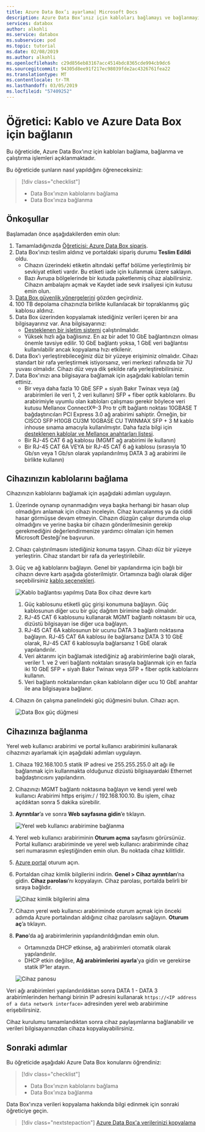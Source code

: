```yaml
---
title: Azure Data Box’ı ayarlama| Microsoft Docs
description: Azure Data Box’ınız için kabloları bağlamayı ve bağlanmayı öğrenin
services: databox
author: alkohli
ms.service: databox
ms.subservice: pod
ms.topic: tutorial
ms.date: 02/08/2019
ms.author: alkohli
ms.openlocfilehash: c29d856eb83167acc4514bdc8365cde994cb9dc6
ms.sourcegitcommit: 94305d8ee91f217ec98039fde2ac4326761fea22
ms.translationtype: MT
ms.contentlocale: tr-TR
ms.lasthandoff: 03/05/2019
ms.locfileid: "57409252"
---
```

# <a name="tutorial-cable-and-connect-to-your-azure-data-box"></a>Öğretici: Kablo ve Azure Data Box için bağlanın

Bu öğreticide, Azure Data Box’ınız için kabloları bağlama, bağlanma ve çalıştırma işlemleri açıklanmaktadır.

Bu öğreticide şunların nasıl yapıldığını öğreneceksiniz:

> [!div class="checklist"]
> * Data Box’ınızın kablolarını bağlama
> * Data Box’ınıza bağlanma

## <a name="prerequisites"></a>Önkoşullar

Başlamadan önce aşağıdakilerden emin olun:

1. Tamamladığınızda [Öğreticisi: Azure Data Box sipariş](data-box-deploy-ordered.md).
2. Data Box’ınızı teslim aldınız ve portaldaki sipariş durumu **Teslim Edildi** oldu. 
    - Cihazın üzerindeki etiketin altındaki şeffaf bölüme yerleştirilmiş bir sevkiyat etiketi vardır. Bu etiketi iade için kullanmak üzere saklayın.
    - Bazı Avrupa bölgelerinde bir kutuda paketlenmiş cihaz alabilirsiniz. Cihazın ambalajını açmak ve Kaydet iade sevk irsaliyesi için kutusu emin olun.
3. [Data Box güvenlik yönergelerini](data-box-safety.md) gözden geçirdiniz.
4. 100 TB depolama cihazınızla birlikte kullanılacak bir topraklanmış güç kablosu aldınız.
5. Data Box üzerinden kopyalamak istediğiniz verileri içeren bir ana bilgisayarınız var. Ana bilgisayarınız:
    - [Desteklenen bir işletim sistemi](data-box-system-requirements.md) çalıştırılmalıdır.
    - Yüksek hızlı ağa bağlısınız. En az bir adet 10 GbE bağlantınızın olması önemle tavsiye edilir. 10 GbE bağlantı yoksa, 1 GbE veri bağlantısı kullanılabilir ancak kopyalama hızı etkilenir. 
6. Data Box’ı yerleştirebileceğiniz düz bir yüzeye erişiminiz olmalıdır. Cihazı standart bir rafa yerleştirmek istiyorsanız, veri merkezi rafınızda bir 7U yuvası olmalıdır. Cihazı düz veya dik şekilde rafa yerleştirebilirsiniz.
7. Data Box'ınızı ana bilgisayara bağlamak için aşağıdaki kabloları temin ettiniz.
    - Bir veya daha fazla 10 GbE SFP + siyah Bakır Twinax veya (ağ arabirimleri ile veri 1, 2 veri kullanın) SFP + fiber optik kablolarını. Bu arabirimiyle uyumlu olan kabloları çalışması gerekir böylece veri kutusu Mellanox ConnectX®-3 Pro tr çift bağlantı noktası 10GBASE T bağdaştırıcıları PCI Express 3.0 ağ arabirimi sahiptir. Örneğin, bir CISCO SFP H10GB CU3M 10GBASE CU TWINMAX SFP + 3 M kablo inhouse sınama amacıyla kullanılmıştır. Daha fazla bilgi için [desteklenen kablolar ve Mellanox anahtarları listesi](http://www.mellanox.com/pdf/firmware/ConnectX3-FW-2_42_5000-release_notes.pdf).
    - Bir RJ-45 CAT 6 ağ kablosu (MGMT ağ arabirimi ile kullanın)
    - Bir RJ-45 CAT 6A VEYA bir RJ-45 CAT 6 ağ kablosu (sırasıyla 10 Gb/sn veya 1 Gb/sn olarak yapılandırılmış DATA 3 ağ arabirimi ile birlikte kullanın)

## <a name="cable-your-device"></a>Cihazınızın kablolarını bağlama

Cihazınızın kablolarını bağlamak için aşağıdaki adımları uygulayın.

1. Üzerinde oynanıp oynanmadığını veya başka herhangi bir hasarı olup olmadığını anlamak için cihazı inceleyin. Cihaz kurcalanmış ya da ciddi hasar görmüşse devam etmeyin. Cihazın düzgün çalışır durumda olup olmadığını ve yerine başka bir cihazın gönderilmesinin gerekip gerekmediğini değerlendirmenize yardımcı olmaları için hemen Microsoft Desteği'ne başvurun.
2. Cihazı çalıştırılmasını istediğiniz konuma taşıyın. Cihazı düz bir yüzeye yerleştirin. Cihaz standart bir rafa da yerleştirilebilir.
3. Güç ve ağ kablolarını bağlayın. Genel bir yapılandırma için bağlı bir cihazın devre kartı aşağıda gösterilmiştir. Ortamınıza bağlı olarak diğer seçebilirsiniz [kablo seçenekleri](data-box-cable-options.md).
    
    ![Kablo bağlantısı yapılmış Data Box cihaz devre kartı](media/data-box-deploy-set-up/data-box-cabled-dhcp.png)

    1. Güç kablosunu etiketli güç girişi konumuna bağlayın. Güç kablosunun diğer ucu bir güç dağıtım birimine bağlı olmalıdır.
    2. RJ-45 CAT 6 kablosunu kullanarak MGMT bağlantı noktasını bir uca, dizüstü bilgisayarı ise diğer uca bağlayın.            
    3. RJ-45 CAT 6A kablosunun bir ucunu DATA 3 bağlantı noktasına bağlayın. RJ-45 CAT 6A kablosu ile bağlarsanız DATA 3 10 GbE olarak, RJ-45 CAT 6 kablosuyla bağlarsanız 1 GbE olarak yapılandırılır.
    4. Veri aktarımı için bağlamak istediğiniz ağ arabirimlerine bağlı olarak, veriler 1. ve 2 veri bağlantı noktaları sırasıyla bağlanmak için en fazla iki 10 GbE SFP + siyah Bakır Twinax veya SFP + fiber optik kablolarını kullanın. 
    5. Veri bağlantı noktalarından çıkan kabloların diğer ucu 10 GbE anahtar ile ana bilgisayara bağlanır.

4. Cihazın ön çalışma panelindeki güç düğmesini bulun. Cihazı açın.

    ![Data Box güç düğmesi](media/data-box-deploy-set-up/data-box-powered-door-open.png)

## <a name="connect-to-your-device"></a>Cihazınıza bağlanma

Yerel web kullanıcı arabirimi ve portal kullanıcı arabirimini kullanarak cihazınızı ayarlamak için aşağıdaki adımları uygulayın.

1. Cihaza 192.168.100.5 statik IP adresi ve 255.255.255.0 alt ağı ile bağlanmak için kullanmakta olduğunuz dizüstü bilgisayardaki Ethernet bağdaştırıcısını yapılandırın. 
2. Cihazınızı MGMT bağlantı noktasına bağlayın ve kendi yerel web kullanıcı Arabirimi https erişim\:/ / 192.168.100.10. Bu işlem, cihaz açıldıktan sonra 5 dakika sürebilir.
3. **Ayrıntılar**’a ve sonra **Web sayfasına gidin**’e tıklayın.

   ![Yerel web kullanıcı arabirimine bağlanma](media/data-box-deploy-set-up/data-box-connect-local-web-ui.png) 

4. Yerel web kullanıcı arabiriminin **Oturum açma** sayfasını görürsünüz. Portal kullanıcı arabiriminde ve yerel web kullanıcı arabiriminde cihaz seri numarasının eşleştiğinden emin olun. Bu noktada cihaz kilitlidir.
5. [Azure portal](https://portal.azure.com) oturum açın.
6. Portaldan cihaz kimlik bilgilerini indirin. **Genel > Cihaz ayrıntıları**’na gidin. **Cihaz parolası**’nı kopyalayın. Cihaz parolası, portalda belirli bir sıraya bağlıdır. 

    ![Cihaz kimlik bilgilerini alma](media/data-box-deploy-set-up/data-box-device-credentials.png)
    
    
7. Cihazın yerel web kullanıcı arabiriminde oturum açmak için önceki adımda Azure portalından aldığınız cihaz parolasını sağlayın. **Oturum aç**’a tıklayın.
8. **Pano**’da ağ arabirimlerinin yapılandırıldığından emin olun. 
    - Ortamınızda DHCP etkinse, ağ arabirimleri otomatik olarak yapılandırılır. 
    - DHCP etkin değilse, **Ağ arabirimlerini ayarla**’ya gidin ve gerekirse statik IP’ler atayın.

    ![Cihaz panosu](media/data-box-deploy-set-up/data-box-dashboard-1.png)

Veri ağı arabirimleri yapılandırıldıktan sonra DATA 1 - DATA 3 arabirimlerinden herhangi birinin IP adresini kullanarak `https://<IP address of a data network interface>` adresinden yerel web arabirimine erişebilirsiniz. 

Cihaz kurulumu tamamlandıktan sonra cihaz paylaşımlarına bağlanabilir ve verileri bilgisayarınızdan cihaza kopyalayabilirsiniz. 

## <a name="next-steps"></a>Sonraki adımlar

Bu öğreticide aşağıdaki Azure Data Box konularını öğrendiniz:

> [!div class="checklist"]
> * Data Box’ınızın kablolarını bağlama
> * Data Box’ınıza bağlanma

Data Box'ınıza verileri kopyalama hakkında bilgi edinmek için sonraki öğreticiye geçin.

> [!div class="nextstepaction"]
> [Azure Data Box'a verilerinizi kopyalama](./data-box-deploy-copy-data.md)

